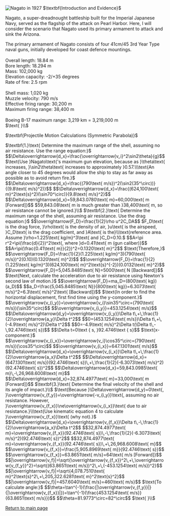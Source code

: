 <html>
<head>
<title>CSI Project - Main</title>
<script type="text/x-mathjax-config">
  MathJax.Hub.Config({tex2jax: {inlineMath: [['$','$'], ['\\(','\\)']]}});
</script>
<script type="text/javascript" async
  src="https://cdn.mathjax.org/mathjax/latest/MathJax.js?config=TeX-AMS_CHTML">
</script>
</head>
<body>
<img src="https://upload.wikimedia.org/wikipedia/commons/b/b9/Nagato05cropped.jpg" alt="Nagato in 1927">
$\textbf{Introduction and Evidence}$
<p>
Nagato, a super-dreadnought battleship built for the Imperial Japanese Navy, served as the flagship of the attack on Pearl Harbor. Here, I will consider the scenario that Nagato used its primary armament to attack and sink the Arizona.
</p>
<p>
The primary armament of Nagato consists of four 41cm/45 3rd Year Type naval guns, initially developed for coast defence mountings.<br><br>
Overall length: 18.84 m<br>
Bore length: 18.294 m<br>
Mass: 102,000 kg<br>
Elevation capacity: -2/+35 degrees<br>
Rate of fire: 2.5 rpm<br><br>
Shell mass: 1,020 kg<br>
Muzzle velocity: 790 m/s<br>
Effective firing range: 30,200 m<br>
Maximum firing range: 38,400 m<br><br>
Boeing B-17 maximum range: 3,219 km = 3,219,000 m<br>
$\text{ }\\$
</p>
$\textbf{Projectile Motion Calculations (Symmetric Parabola)}$
<p>
$\textbf{1.}\text{ Determine the maximum range of the shell, assuming no air resistance. Use the range equation:}$
$$\Delta\overrightarrow{d_x}=\frac{\overrightarrow{v_i}^2\sin2\theta}{g}$$
$\text{Use }Nagato\text{'s maximum gun elevation, because as }\theta\text{ increases, }\sin2\theta\text{ increases to approximately }0.57.\\\text{An angle closer to 45 degrees would allow the ship to stay as far away as possible as to avoid return fire.}$
$$\Delta\overrightarrow{d_x}=\frac{(790\text{ m/s})^2(\sin2(35^\circ))}{(9.8\text{ m/s}^2)}$$
$$\Delta\overrightarrow{d_x}=\frac{(624,100\text{ m}^2\text{s}^2)(\sin70^\circ)}{9.8\text{ m/s}^2}$$
$$\Delta\overrightarrow{d_x}=59,843.0780\text{ m}=60,000\text{ m [Forward]}$$
$59,843.08\text{ m is much greater than }38,400\text{ m, so air resistance cannot be ignored.}\\$
$\textbf{2.}\text{ Determine the maximum range of the shell, assuming air resistance. Use the drag equation:}$
$$\overrightarrow{F_D}=\frac{1}{2}\rho u^2C_DA$$
$F_D\text{ is the drag force, }\rho\text{ is the density of air, }u\text{ is the airspeed, }C_D\text{ is the drag coefficient, and }A\text{ is the}\\\text{reference area. Assume }\rho=1.225\text{ kg/m}^3\text{ and }C_D=0.10.$
$$A=\pi r^2=\pi(\frac{d}{2})^2\text{, where }d=0.41\text{ m (gun caliber)}$$
$$A=\pi(\frac{0.41\text{ m}}{2})^2=0.1320\text{ m}^2$$
$\text{Therefore,}$
$$\overrightarrow{F_D}=\frac{1}{2}(1.225\text{ kg/m}^3)(790\text{ m/s})^2(0.10)(0.1320\text{ m}^2)$$
$$\overrightarrow{F_D}=\frac{1}{2}(1.225\text{ kg/m}^3)(624,100\text{ m}^2\text{s}^{-2})(0.0132\text{ m}^2)$$
$$\overrightarrow{F_D}=5,045.8485\text{ N}=5000\text{ N [Backward]}$$
$\text{Next, calculate the acceleration due to air resistance using Newton's second law of motion.}$
$$\overrightarrow{F_D}=ma_D=(800\text{ kg})(a_D)$$
$$a_D=\frac{5,045.8485\text{ N}}{800\text{ kg}}=6.3073\text{ m/s}^2=6.3\text{ m/s}^2\text{ [Backward]}$$
$\text{In order to find the horizontal displacement, first find time using the y-component.}$
$$\overrightarrow{v_{i_y}}=\overrightarrow{v_i}\sin35^\circ=(790\text{ m/s})(\sin35^\circ)$$
$$\overrightarrow{v_{i_y}}=453.1254\text{ m/s}$$
$$\Delta\overrightarrow{d_y}=\overrightarrow{v_{i_y}}\Delta t\,+\,\frac{1}{2}\overrightarrow{a_y}\Delta t^2$$
$$0=(453.1254\text{ m/s})\Delta t\,+\,(-4.9\text{ m/s}^2)\Delta t^2$$
$$0=-4.9\text{ m/s}^2\Delta t(\Delta t\,-\,92.4746\text{ s})$$
$$\Delta t=0\text { s, }92.4746\text { s}$$
$\text{x-component:}$
$$\overrightarrow{v_{i_x}}=\overrightarrow{v_i}\cos35^\circ=(790\text{ m/s})(\cos35^\circ)$$
$$\overrightarrow{v_{i_x}}=647.1301\text{ m/s}$$
$$\Delta\overrightarrow{d_x}=\overrightarrow{v_{i_x}}\Delta t\,+\,\frac{1}{2}\overrightarrow{a_x}\Delta t^2$$
$$\Delta\overrightarrow{d_x}=(647.1301\text{ m/s})(92.4746\text{ s})\,+\,\frac{1}{2}(-6.3073\text{ m/s}^2)(92.4746\text{ s})^2$$
$$\Delta\overrightarrow{d_x}=59,843.0985\text{ m}\,-\,26,968.6008\text{ m}$$
$$\Delta\overrightarrow{d_x}=32,874.4977\text{ m}=33,000\text{ m [Forward]}$$
$\textbf{3.}\text{ Determine the final velocity of the shell and its angle of impact.}\\$
$\text{Because }\Delta\overrightarrow{d_y}=0\text{, }\overrightarrow{v_{f_y}}=\overrightarrow{-v_{i_y}}\text{, assuming no air resistance. However, }\overrightarrow{v_{f_x}}\ne\overrightarrow{v_{i_x}}\text{ due to air resistance.}\\\text{Use kinematic equation 4 to calculate }\overrightarrow{v_{f_x}}\text{ (why not).}$
$$\Delta\overrightarrow{d_x}=\overrightarrow{v_{f_x}}\Delta t\,-\,\frac{1}{2}\overrightarrow{a_x}\Delta t^2$$
$$32,874.4977\text{ m}=\overrightarrow{v_{f_x}}(92.4746\text{ s})\,-\,\frac{1}{2}(-6.3073\text{ m/s}^2)(92.4746\text{ s})^2$$
$$32,874.4977\text{ m}=\overrightarrow{v_{f_x}}(92.4746\text{ s})\,+\,26,968.6008\text{ m}$$
$$\overrightarrow{v_{f_x}}=\frac{5,905.8969\text{ m}}{92.4746\text{ s}}$$
$$\overrightarrow{v_{f_x}}=63.8651\text{ m/s}=64\text{ m/s [Forward]}$$
$$|\overrightarrow{v_f}|=\sqrt{\overrightarrow{v_{f_x}}^2\,+\,\overrightarrow{v_{f_y}}^2}=\sqrt{(63.8651\text{ m/s})^2\,+\,(-453.1254\text{ m/s})^2}$$
$$|\overrightarrow{v_f}|=\sqrt{4,078.7510\text{ m}^2\text{s}^2\,+\,205,322.6281\text{ m}^2\text{s}^2}$$
$$|\overrightarrow{v_f}|=457.6040\text{ m/s}=460\text{ m/s}$$
$\text{To calculate angle:}$
$$\theta=\tan^{-1}(\frac{|\overrightarrow{v_{f_y}}|}{|\overrightarrow{v_{f_x}}|})=\tan^{-1}(\frac{453.1254\text{ m/s}}{63.8651\text{ m/s}})$$
$$\theta=81.9773^\circ=82^\circ$$
$\text{ }\\$
</p>
<a href="https://jchenrgss.github.io/index.html">Return to main page</a><br>
</body>
</html>
